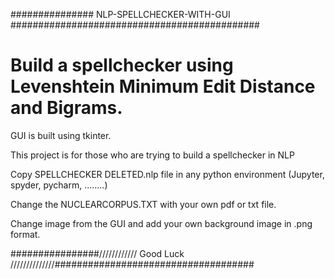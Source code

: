 ############### NLP-SPELLCHECKER-WITH-GUI #############################################

# Build a spellchecker using Levenshtein Minimum Edit Distance and Bigrams.

GUI is built using tkinter.

This project is for those who are trying to build a spellchecker in NLP

Copy SPELLCHECKER DELETED.nlp file in any python environment (Jupyter, spyder, pycharm, ........) 

Change the NUCLEARCORPUS.TXT with your own pdf or txt file.

Change image from the GUI and add your own background image in .png format. 

################//////////// Good Luck //////////////####################################
